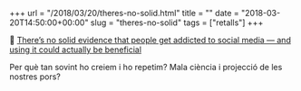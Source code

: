 +++
url = "/2018/03/20/theres-no-solid.html"
title = ""
date = "2018-03-20T14:50:00+00:00"
slug = "theres-no-solid"
tags = ["retalls"]
+++

📎 [There’s no solid evidence that people get addicted to social media — and using it could actually be beneficial](http://uk.businessinsider.com/social-media-iphone-facebook-instagram-addiction-2018-3)

Per què tan sovint ho creiem i ho repetim? Mala ciència i projecció de les nostres pors?

